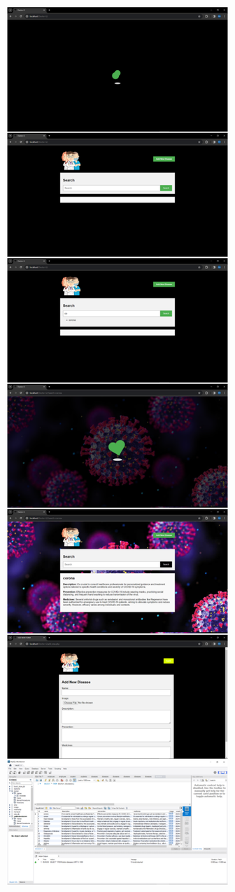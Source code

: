 <div>
    <img src="upload/1.png" alt="1">
    <img src="upload/2.png" alt="2">
    <img src="upload/3.png" alt="3">
    <img src="upload/4.png" alt="4">
    <img src="upload/5.png" alt="5">
    <img src="upload/6.png" alt="6">
    <img src="upload/7.png" alt="7">
</div>
